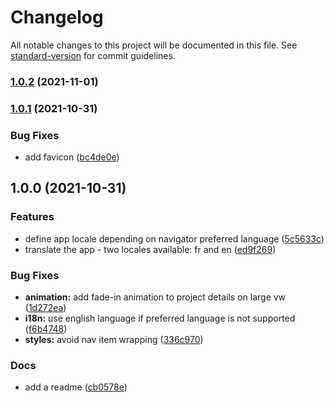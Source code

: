 # Changelog

All notable changes to this project will be documented in this file. See [standard-version](https://github.com/conventional-changelog/standard-version) for commit guidelines.

### [1.0.2](https://github.com/ArmandPhilippot/demo.armandphilippot.com/compare/v1.0.1...v1.0.2) (2021-11-01)

### [1.0.1](https://github.com/ArmandPhilippot/demo.armandphilippot.com/compare/v1.0.0...v1.0.1) (2021-10-31)

### Bug Fixes

- add favicon ([bc4de0e](https://github.com/ArmandPhilippot/demo.armandphilippot.com/commit/bc4de0e776d6b566c4a53b9b22fb74bf0f6b7f32))

## 1.0.0 (2021-10-31)

### Features

- define app locale depending on navigator preferred language ([5c5633c](https://github.com/ArmandPhilippot/demo.armandphilippot.com/commit/5c5633c53f53b703425bd19dd3f6836a049d093e))
- translate the app - two locales available: fr and en ([ed9f269](https://github.com/ArmandPhilippot/demo.armandphilippot.com/commit/ed9f269a78062f0d9a805b91b95fff5f479098ac))

### Bug Fixes

- **animation:** add fade-in animation to project details on large vw ([1d272ea](https://github.com/ArmandPhilippot/demo.armandphilippot.com/commit/1d272eac38ebb310e360891a3a717447a1d0547a))
- **i18n:** use english language if preferred language is not supported ([f6b4748](https://github.com/ArmandPhilippot/demo.armandphilippot.com/commit/f6b4748685dc000d1dd8d244ddf11def38410940))
- **styles:** avoid nav item wrapping ([336c970](https://github.com/ArmandPhilippot/demo.armandphilippot.com/commit/336c97087ab2e0037ec90c524f9d7f8620b9865a))

### Docs

- add a readme ([cb0578e](https://github.com/ArmandPhilippot/demo.armandphilippot.com/commit/cb0578ef618daf15f7895f165723a73f77e75452))
